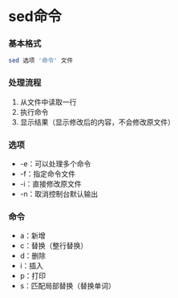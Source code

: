 # sed命令


### 基本格式

```bash
sed 选项 '命令' 文件
```


### 处理流程

1. 从文件中读取一行
2. 执行命令
3. 显示结果（显示修改后的内容，不会修改原文件）


### 选项

* -e：可以处理多个命令
* -f：指定命令文件
* -i：直接修改原文件
* -n：取消控制台默认输出


### 命令

* a：新增
* c：替换（整行替换）
* d：删除
* i：插入
* p：打印
* s：匹配局部替换（替换单词）


### 

